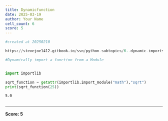 ```yaml
---
title: Dynamicfunction
date: 2025-03-19
author: Your Name
cell_count: 6
score: 5
---
```


```python
#created at 20250210
```


```python
https://stevejoe1412.gitbook.io/ssn/python-subtopics/6.-dynamic-imports
```


```python
#Dynamically import a function from a Module
```


```python

```


```python
import importlib

sqrt_function = getattr(importlib.import_module("math"),"sqrt") 
print(sqrt_function(25))
```

    5.0



```python

```


---
**Score: 5**